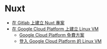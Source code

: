 # Nuxt

* [在 Gitlab 上建立 Nuxt 專案](./NUXT_ON_GITLAB.md)
* [在 Google Cloud Platform 上建立 Linux VM](./VM_ON_GCP.md)
  * [Google Cloud Platform 免費方案](./GCP_FREE.md)
  * [登入 Google Cloud Platform 的 Linux VM](./LOGIN_GCP_VM.md)

